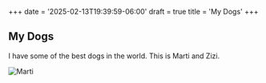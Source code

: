 +++
date = '2025-02-13T19:39:59-06:00'
draft = true
title = 'My Dogs'
+++

## My Dogs

I have some of the best dogs in the world. This is Marti and Zizi.

![Marti](marti.png)
